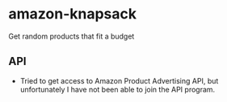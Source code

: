 # amazon-knapsack
Get random products that fit a budget

## API

- Tried to get access to Amazon Product Advertising API, but unfortunately I have not been able to join the API program.
